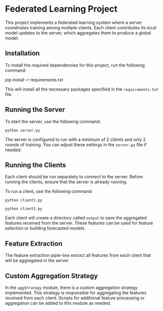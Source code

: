 # Federated Learning Project

This project implements a federated learning system where a server coordinates training among multiple clients. Each client contributes its local model updates to the server, which aggregates them to produce a global model.

## Installation

To install the required dependencies for this project, run the following command:


pip install -r requirements.txt

This will install all the necessary packages specified in the `requirements.txt` file.

## Running the Server

To start the server, use the following command:

`python server.py`

The server is configured to run with a minimum of 2 clients and only 2 rounds of training. You can adjust these settings in the `server.py` file if needed.

## Running the Clients

Each client should be run separately to connect to the server. Before running the clients, ensure that the server is already running.

To run a client, use the following command:

`python client1.py`

`python client2.py`


Each client will create a directory called `output` to save the aggregated features received from the server. These features can be used for feature selection or building forecasted models.

## Feature Extraction

The feature extraction piple-line extract all features from each client that will be aggregated in the server 

## Custom Aggregation Strategy

In the `aggStrategy` module, there is a custom aggregation strategy implemented. This strategy is responsible for aggregating the features received from each client. Scripts for additional feature processing or aggregation can be added to this module as needed.
